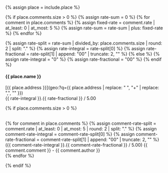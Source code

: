 {% assign place = include.place %}

{% if place.comments.size > 0 %}
{% assign rate-sum = 0 %}
{% for comment in place.comments %}
    {% assign fixed-rate = comment.rate | at_least: 0 | at_most: 5 %}
    {% assign rate-sum = rate-sum | plus: fixed-rate %}
{% endfor %}

{% assign rate-split = rate-sum | divided_by: place.comments.size | round: 2 | split: "." %}
{% assign rate-integral = rate-split[0] %}
{% assign rate-fractional = rate-split[1] | append: "00" | truncate: 2, "" %}
{% else %}
{% assign rate-integral = "0" %}
{% assign rate-fractional = "00" %}
{% endif %}

#### {{ place.name }}

<i class="fa fa-map-marker fa-fw"></i> [{{ place.address }}](geo:?q={{ place.address | replace: " ", "+" | replace: ",", "" }})  
<i class="fa fa-star fa-fw"></i> {{ rate-integral }}.{{ rate-fractional }} / 5.00

{% if place.comments.size > 0 %}
<p>
<i class="fa fa-comments fa-fw"></i>
<br>
{% for comment in place.comments %}
{% assign comment-rate-split = comment.rate | at_least: 0 | at_most: 5 | round: 2 | split: "." %}
{% assign comment-rate-integral = comment-rate-split[0] %}
{% assign comment-rate-fractional = comment-rate-split[1] | append: "00" | truncate: 2, "" %}
<span>({{ comment-rate-integral }}.{{ comment-rate-fractional }} / 5.00)</span>
<span>{{ comment.comment }}</span>
<span>-</span>
<span>{{ comment.author }}</span>
<br>
{% endfor %}
</p>
{% endif %}
